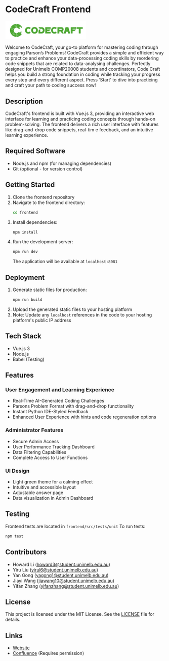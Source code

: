 # CodeCraft Frontend

<img src="CodeCraft.png" alt="CodeCraft" style="zoom:25%;" />

Welcome to CodeCraft, your go-to platform for mastering coding through engaging Parson’s Problems! CodeCraft provides a simple and efficient way to practice and enhance your data-processing coding skills by reordering code snippets that are related to data-analysing challenges. Perfectly designed for Unimelb COMP20008 students and coordinators, Code Craft helps you build a strong foundation in coding while tracking your progress every step and every different aspect. Press ‘Start’ to dive into practicing and craft your path to coding success now!

## Description
CodeCraft's frontend is built with Vue.js 3, providing an interactive web interface for learning and practicing coding concepts through hands-on problem-solving. The frontend delivers a rich user interface with features like drag-and-drop code snippets, real-tim e feedback, and an intuitive learning experience.

## Required Software
- Node.js and npm (for managing dependencies)
- Git (optional - for version control)

## Getting Started
1. Clone the frontend repository
2. Navigate to the frontend directory:
   ```bash
   cd frontend
   ```
3. Install dependencies:
   ```bash
   npm install
   ```
4. Run the development server:
   ```bash
   npm run dev
   ```
   The application will be available at `localhost:8081`

## Deployment
1. Generate static files for production:
   ```bash
   npm run build
   ```
2. Upload the generated static files to your hosting platform
3. Note: Update any `localhost` references in the code to your hosting platform's public IP address

## Tech Stack
- Vue.js 3
- Node.js
- Babel (Testing)

## Features

### User Engagement and Learning Experience
- Real-Time AI-Generated Coding Challenges
- Parsons Problem Format with drag-and-drop functionality
- Instant Python IDE-Styled Feedback
- Enhanced User Experience with hints and code regeneration options

### Administrator Features
- Secure Admin Access
- User Performance Tracking Dashboard
- Data Filtering Capabilities
- Complete Access to User Functions

### UI Design
- Light green theme for a calming effect
- Intuitive and accessible layout
- Adjustable answer page
- Data visualization in Admin Dashboard

## Testing
Frontend tests are located in `frontend/src/tests/unit`
To run tests:
```bash
npm test
```

## Contributors
- Howard Li (howard3@student.unimelb.edu.au)
- Yiru Liu (yirul6@student.unimelb.edu.au)
- Yan Gong (yagong1@student.unimelb.edu.au)
- Jiayi Wang (jiawang10@student.unimelb.edu.au)
- Yifan Zhang (yifanzhang@student.unimelb.edu.au)

## License
This project is licensed under the MIT License. See the [LICENSE](LICENSE) file for details.


## Links
- [Website](http://54.252.5.239/)
- [Confluence](https://student-team-zjyi1h63.atlassian.net/wiki/spaces/0D/overview) (Requires permission)
